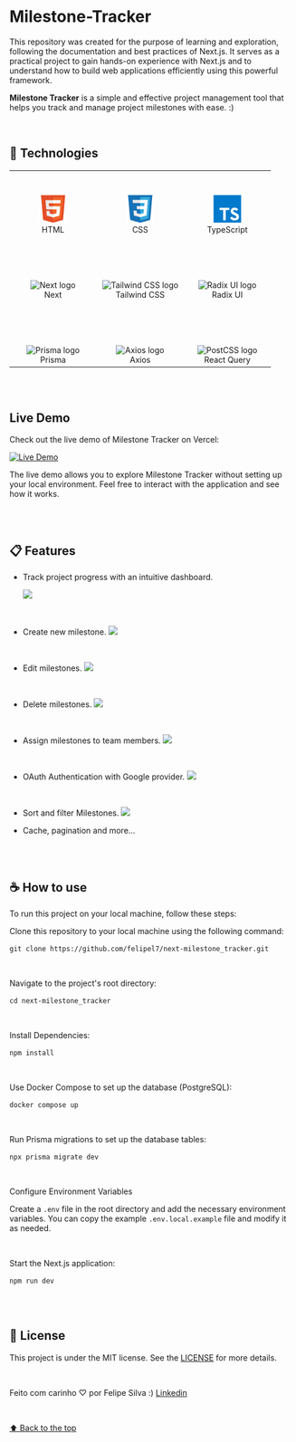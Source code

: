 # Milestone-Tracker

This repository was created for the purpose of learning and exploration, following the documentation and best practices of Next.js. It serves as a practical project to gain hands-on experience with Next.js and to understand how to build web applications efficiently using this powerful framework.

**Milestone Tracker** is a simple and effective project management tool that helps you track and manage project milestones with ease. :)

<br>

## 🚀 Technologies

<table>
  <tbody>
    <tr style="vertical-align: bottom;">
      <td align="center" height="110" width="140">
        <img alt="HTML5 logo" src="https://raw.githubusercontent.com/devicons/devicon/master/icons/html5/html5-original.svg" title="HTML5" width="50" />
        <br>
        <span>HTML</span>
      </td>
      <td align="center" height="110" width="140">
        <img alt="CSS3 logo" src="https://raw.githubusercontent.com/devicons/devicon/master/icons/css3/css3-original.svg" title="CSS3" width="50" />
        <br>
        <span>CSS</span>
      </td>
      <td align="center" height="110" width="140">
        <img alt="TypeScript logo" src="https://raw.githubusercontent.com/devicons/devicon/master/icons/typescript/typescript-original.svg" title="TypeScript" width="50" />
        <br>
        <span>TypeScript</span>
      </td>
    </tr>
    <tr style="vertical-align: bottom;">
      <td align="center" height="110" width="140" >
        <img alt="Next logo" src="https://cdn.jsdelivr.net/gh/devicons/devicon/icons/nextjs/nextjs-line.svg" title="Next" width="50" />
        <br>
        <span>Next</span>
      </td>
      <td align="center" height="110" width="140" >
        <img alt="Tailwind CSS logo" src="https://upload.wikimedia.org/wikipedia/commons/thumb/d/d5/Tailwind_CSS_Logo.svg/480px-Tailwind_CSS_Logo.svg.png" title="Tailwind CSS" width="65" />
        <br>
        <span>Tailwind CSS</span>
      </td>
      <td align="center" height="110" width="140" >
        <img alt="Radix UI logo" src="https://pbs.twimg.com/profile_images/1337055608613253126/r_eiMp2H_400x400.png" title="radix UI" width="50" />
        <br>
        <span>Radix UI</span>
      </td>
    </tr>
    <tr style="vertical-align: bottom;">
      <td align="center" height="110" width="140">
        <img alt="Prisma logo" src="https://devicons.railway.app/i/prisma-dark.svg" title="Prisma" width="50" />
        <br>
        <span>Prisma</span>
      </td>
      <td align="center" height="110" width="140">
        <img alt="Axios logo" src="https://avatars.githubusercontent.com/u/32372333?v=4&s=400" title="Axios" width="60" />
        <br>
        <span>Axios</span>
      </td>
      <td align="center" height="110" width="140">
        <img alt="PostCSS logo" src="https://seeklogo.com/images/R/react-query-logo-1340EA4CE9-seeklogo.com.png" title="TanStack Query" width="65" />
        <br>
        <span>React Query</span>
      </td>
    </tr>
  </tbody>
</table>

<br>
<br>

## Live Demo

Check out the live demo of Milestone Tracker on Vercel:

[![Live Demo](https://vercel.com/button)](https://next-milestone-tracker.vercel.app/)

The live demo allows you to explore Milestone Tracker without setting up your local environment. Feel free to interact with the application and see how it works.

<br>
<br>

## 📋 Features

- Track project progress with an intuitive dashboard.

  <img src="https://ucarecdn.com/3035789b-eb2b-445c-9fc1-c6d5f49c7c1d/Dashboard.png">

<br>

- Create new milestone.
  <img src="https://ucarecdn.com/5949e3df-69e0-4662-bce3-7ac795a686ac/createMilestone.gif">

<br>

- Edit milestones.
  <img src="https://ucarecdn.com/9978b993-855c-4d7f-9164-493cf2c4c197/editMilestone.gif">

<br>

- Delete milestones.
  <img src="https://ucarecdn.com/641f4df1-7993-4b50-b101-1fbcb75c6375/deleteMilestone.gif">

<br>

- Assign milestones to team members.
  <img src="https://ucarecdn.com/6023cafe-95e9-48ba-bd8e-cdd6c0ae6acb/assigneeMilestone.gif">

<br>

- OAuth Authentication with Google provider.
  <img src="https://ucarecdn.com/b8231118-f6f7-4157-b024-0c8bf457a4ad/login.gif">

<br>

- Sort and filter Milestones.
  <img src="https://ucarecdn.com/e682e639-7b43-4599-a42e-d54d6e3a99ed/sortfilter.gif">

- Cache, pagination and more...

<br>
<br>

## ☕ How to use

To run this project on your local machine, follow these steps:

Clone this repository to your local machine using the following command:

```
git clone https://github.com/felipel7/next-milestone_tracker.git
```

<br>

Navigate to the project's root directory:

```
cd next-milestone_tracker
```

<br>

Install Dependencies:

```
npm install
```

<br>

Use Docker Compose to set up the database (PostgreSQL):

```
docker compose up
```

<br>

Run Prisma migrations to set up the database tables:

```
npx prisma migrate dev
```

<br>

Configure Environment Variables

Create a `.env` file in the root directory and add the necessary environment variables. You can copy the example `.env.local.example` file and modify it as needed.

<br>

Start the Next.js application:

```
npm run dev
```

<br/>
<br/>

## 📝 License

This project is under the MIT license. See the [LICENSE](LICENSE) for more details.

<br>

Feito com carinho ♡ por Felipe Silva :) [Linkedin](https://www.linkedin.com/in/ggfelipesilva/)

<br>

[⬆ Back to the top](#milestone-tracker)

<br>
